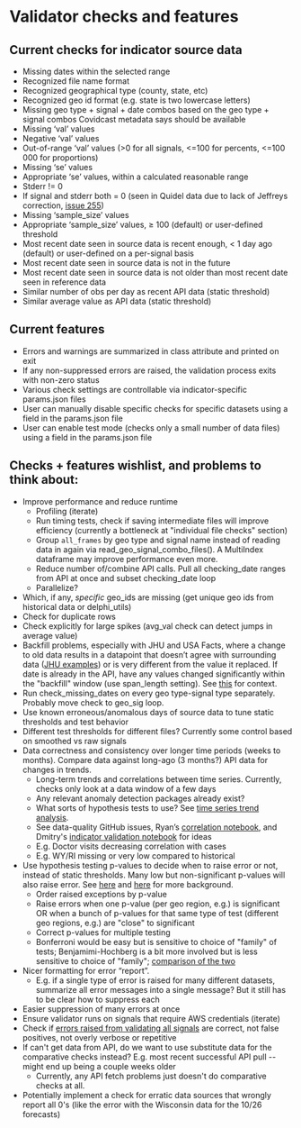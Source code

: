 # Validator checks and features

## Current checks for indicator source data

* Missing dates within the selected range
* Recognized file name format
* Recognized geographical type (county, state, etc)
* Recognized geo id format (e.g. state is two lowercase letters)
* Missing geo type + signal + date combos based on the geo type + signal combos Covidcast metadata says should be available
* Missing ‘val’ values
* Negative ‘val’ values
* Out-of-range ‘val’ values (>0 for all signals, <=100 for percents, <=100 000 for proportions)
* Missing ‘se’ values
* Appropriate ‘se’ values, within a calculated reasonable range
* Stderr != 0
* If signal and stderr both = 0 (seen in Quidel data due to lack of Jeffreys correction, [issue 255](https://github.com/cmu-delphi/covidcast-indicators/issues/255#issuecomment-692196541))
* Missing ‘sample_size’ values
* Appropriate ‘sample_size’ values, ≥ 100 (default) or user-defined threshold
* Most recent date seen in source data is recent enough, < 1 day ago (default) or user-defined on a per-signal basis
* Most recent date seen in source data is not in the future
* Most recent date seen in source data is not older than most recent date seen in reference data
* Similar number of obs per day as recent API data (static threshold)
* Similar average value as API data (static threshold)


## Current features

* Errors and warnings are summarized in class attribute and printed on exit
* If any non-suppressed errors are raised, the validation process exits with non-zero status
* Various check settings are controllable via indicator-specific params.json files
* User can manually disable specific checks for specific datasets using a field in the params.json file
* User can enable test mode (checks only a small number of data files) using a field in the params.json file

## Checks + features wishlist, and problems to think about:

* Improve performance and reduce runtime
  * Profiling (iterate)
  * Run timing tests, check if saving intermediate files will improve efficiency (currently a bottleneck at "individual file checks" section)
  * Group `all_frames` by geo type and signal name instead of reading data in again via read_geo_signal_combo_files(). A MultiIndex dataframe may improve performance even more.
  * Reduce number of/combine API calls. Pull all checking_date ranges from API at once and subset checking_date loop
  * Parallelize?
* Which, if any, *specific* geo_ids are missing (get unique geo ids from historical data or delphi_utils)
* Check for duplicate rows
* Check explicitly for large spikes (avg_val check can detect jumps in average value)
* Backfill problems, especially with JHU and USA Facts, where a change to old data results in a datapoint that doesn’t agree with surrounding data ([JHU examples](https://delphi-org.slack.com/archives/CF9G83ZJ9/p1600729151013900)) or is very different from the value it replaced. If date is already in the API, have any values changed significantly within the "backfill" window (use span_length setting). See [this](https://github.com/cmu-delphi/covidcast-indicators/pull/155#discussion_r504195207) for context.
* Run check_missing_dates on every geo type-signal type separately. Probably move check to geo_sig loop.
* Use known erroneous/anomalous days of source data to tune static thresholds and test behavior
* Different test thresholds for different files? Currently some control based on smoothed vs raw signals
* Data correctness and consistency over longer time periods (weeks to months). Compare data against long-ago (3 months?) API data for changes in trends.
  * Long-term trends and correlations between time series. Currently, checks only look at a data window of a few days
  * Any relevant anomaly detection packages already exist?
  * What sorts of hypothesis tests to use? See [time series trend analysis](https://www.genasis.cz/time-series/index.php?pg=home--trend-analysis).
  * See data-quality GitHub issues, Ryan’s [correlation notebook](https://github.com/cmu-delphi/covidcast/tree/main/R-notebooks), and Dmitry's [indicator validation notebook](https://github.com/cmu-delphi/covidcast-indicators/blob/deploy-jhu/testing_utils/indicator_validation.template.ipynb) for ideas
  * E.g. Doctor visits decreasing correlation with cases
  * E.g. WY/RI missing or very low compared to historical
* Use hypothesis testing p-values to decide when to raise error or not, instead of static thresholds. Many low but non-significant p-values will also raise error. See [here](https://delphi-org.slack.com/archives/CV1SYBC90/p1601307675021000?thread_ts=1600277030.103500&cid=CV1SYBC90) and [here](https://delphi-org.slack.com/archives/CV1SYBC90/p1600978037007500?thread_ts=1600277030.103500&cid=CV1SYBC90) for more background.
  * Order raised exceptions by p-value
  * Raise errors when one p-value (per geo region, e.g.) is significant OR when a bunch of p-values for that same type of test (different geo regions, e.g.) are "close" to significant
  * Correct p-values for multiple testing
  * Bonferroni would be easy but is sensitive to choice of "family" of tests; Benjamimi-Hochberg is a bit more involved but is less sensitive to choice of "family"; [comparison of the two](https://delphi-org.slack.com/archives/D01A9KNTPKL/p1603294915000500)
* Nicer formatting for error “report”.
  * E.g. if a single type of error is raised for many different datasets, summarize all error messages into a single message? But it still has to be clear how to suppress each
* Easier suppression of many errors at once
* Ensure validator runs on signals that require AWS credentials (iterate)
* Check if [errors raised from validating all signals](https://docs.google.com/spreadsheets/d/1_aRBDrNeaI-3ZwuvkRNSZuZ2wfHJk6Bxj35Ol_XZ9yQ/edit#gid=1226266834) are correct, not false positives, not overly verbose or repetitive
* If can't get data from API, do we want to use substitute data for the comparative checks instead? E.g. most recent successful API pull -- might end up being a couple weeks older
  * Currently, any API fetch problems just doesn't do comparative checks at all.
* Potentially implement a check for erratic data sources that wrongly report all 0's (like the error with the Wisconsin data for the 10/26 forecasts)
